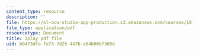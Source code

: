 ```yaml
---
content_type: resource
description: ''
file: https://ol-ocw-studio-app-production.s3.amazonaws.com/courses/18-01sc-single-variable-calculus-fall-2010/b0473dfafe737d25447be64b06bf305d_BGE3wb7H2PA.pdf
file_type: application/pdf
resourcetype: Document
title: 3play pdf file
uid: b0473dfa-fe73-7d25-447b-e64b06bf305d
---
```

